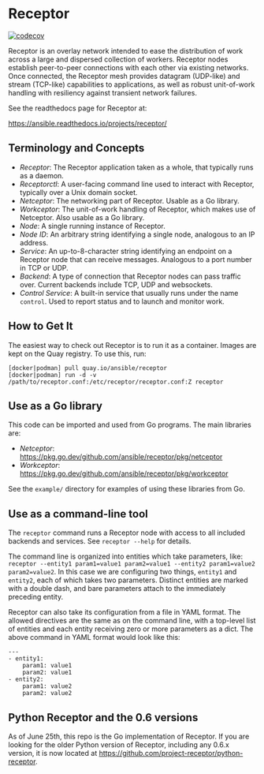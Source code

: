 Receptor
========

[![codecov](https://codecov.io/gh/ansible/receptor/branch/devel/graph/badge.svg?token=RAW5Bvh3hM)](https://codecov.io/gh/ansible/receptor)

Receptor is an overlay network intended to ease the distribution of work across a large and dispersed collection of workers.  Receptor nodes establish peer-to-peer connections with each other via existing networks.  Once connected, the Receptor mesh provides datagram (UDP-like) and stream (TCP-like) capabilities to applications, as well as robust unit-of-work handling with resiliency against transient network failures.

See the readthedocs page for Receptor at:

https://ansible.readthedocs.io/projects/receptor/

## Terminology and Concepts

* _Receptor_: The Receptor application taken as a whole, that typically runs as a daemon.
* _Receptorctl_: A user-facing command line used to interact with Receptor, typically over a Unix domain socket.
* _Netceptor_: The networking part of Receptor.  Usable as a Go library.
* _Workceptor_: The unit-of-work handling of Receptor, which makes use of Netceptor.  Also usable as a Go library.
* _Node_: A single running instance of Receptor.
* _Node ID_: An arbitrary string identifying a single node, analogous to an IP address.
* _Service_: An up-to-8-character string identifying an endpoint on a Receptor node that can receive messages.  Analogous to a port number in TCP or UDP.
* _Backend_: A type of connection that Receptor nodes can pass traffic over. Current backends include TCP, UDP and websockets.
* _Control Service_: A built-in service that usually runs under the name `control`.  Used to report status and to launch and monitor work.

## How to Get It

The easiest way to check out Receptor is to run it as a container.  Images are kept on the Quay registry.  To use this, run:
```
[docker|podman] pull quay.io/ansible/receptor
[docker|podman] run -d -v /path/to/receptor.conf:/etc/receptor/receptor.conf:Z receptor
```

## Use as a Go library

This code can be imported and used from Go programs.  The main libraries are:

* _Netceptor_: https://pkg.go.dev/github.com/ansible/receptor/pkg/netceptor
* _Workceptor_: https://pkg.go.dev/github.com/ansible/receptor/pkg/workceptor

See the `example/` directory for examples of using these libraries from Go.

## Use as a command-line tool

The `receptor` command runs a Receptor node with access to all included backends and services.  See `receptor --help` for details.

The command line is organized into entities which take parameters, like: `receptor --entity1 param1=value1 param2=value1 --entity2 param1=value2 param2=value2`.  In this case we are configuring two things, `entity1` and `entity2`, each of which takes two parameters.  Distinct entities are marked with a double dash, and bare parameters attach to the immediately preceding entity.

Receptor can also take its configuration from a file in YAML format.  The allowed directives are the same as on the command line, with a top-level list of entities and each entity receiving zero or more parameters as a dict.  The above command in YAML format would look like this:

```
---
- entity1:
    param1: value1
    param2: value1
- entity2:
    param1: value2
    param2: value2
```

## Python Receptor and the 0.6 versions

As of June 25th, this repo is the Go implementation of Receptor. If you are looking for the older Python version of Receptor, including any 0.6.x version, it is now located at https://github.com/project-receptor/python-receptor.
